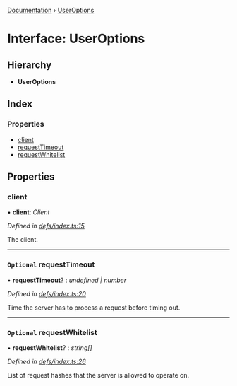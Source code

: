 [Documentation](../README.md) › [UserOptions](useroptions.md)

# Interface: UserOptions

## Hierarchy

* **UserOptions**

## Index

### Properties

* [client](useroptions.md#client)
* [requestTimeout](useroptions.md#optional-requesttimeout)
* [requestWhitelist](useroptions.md#optional-requestwhitelist)

## Properties

###  client

• **client**: *Client*

*Defined in [defs/index.ts:15](https://github.com/badbatch/graphql-box/blob/05751bfd/packages/server/src/defs/index.ts#L15)*

The client.

___

### `Optional` requestTimeout

• **requestTimeout**? : *undefined | number*

*Defined in [defs/index.ts:20](https://github.com/badbatch/graphql-box/blob/05751bfd/packages/server/src/defs/index.ts#L20)*

Time the server has to process a request before timing out.

___

### `Optional` requestWhitelist

• **requestWhitelist**? : *string[]*

*Defined in [defs/index.ts:26](https://github.com/badbatch/graphql-box/blob/05751bfd/packages/server/src/defs/index.ts#L26)*

List of request hashes that the server is allowed to
operate on.
